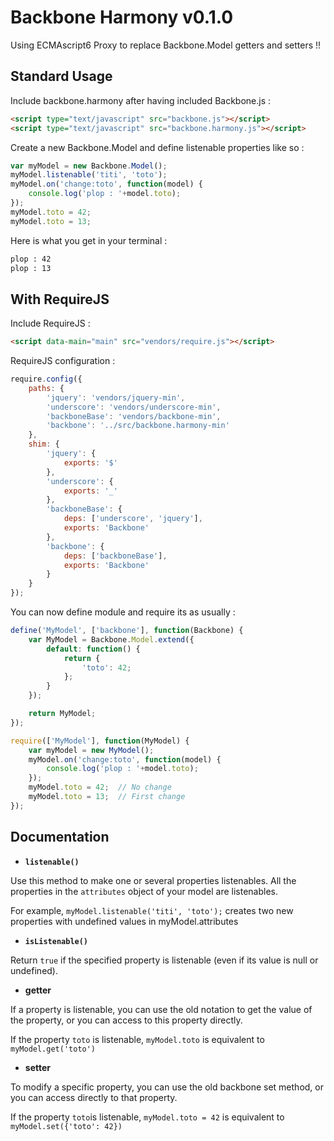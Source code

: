 # Backbone Harmony v0.1.0

Using ECMAscript6 Proxy to replace Backbone.Model getters and setters !!

## Standard Usage

Include backbone.harmony after having included Backbone.js :

```html
<script type="text/javascript" src="backbone.js"></script>
<script type="text/javascript" src="backbone.harmony.js"></script>
```

Create a new Backbone.Model and define listenable properties like so :

```javascript
var myModel = new Backbone.Model(); 
myModel.listenable('titi', 'toto'); 
myModel.on('change:toto', function(model) {
	console.log('plop : '+model.toto);
}); 
myModel.toto = 42;
myModel.toto = 13;
```

Here is what you get in your terminal :

```bash
plop : 42
plop : 13
```

## With RequireJS

Include RequireJS :

```html
<script data-main="main" src="vendors/require.js"></script>
```

RequireJS configuration : 

```javascript
require.config({
    paths: {
        'jquery': 'vendors/jquery-min',
        'underscore': 'vendors/underscore-min',
        'backboneBase': 'vendors/backbone-min',
        'backbone': '../src/backbone.harmony-min'
    },
    shim: {
        'jquery': {
            exports: '$'
        },
        'underscore': {
            exports: '_'
        },
        'backboneBase': {
            deps: ['underscore', 'jquery'],
            exports: 'Backbone'
        },
        'backbone': {
			deps: ['backboneBase'],
			exports: 'Backbone'
		}
    }
});
```

You can now define module and require its as usually :

```javascript
define('MyModel', ['backbone'], function(Backbone) {
    var MyModel = Backbone.Model.extend({
		default: function() {
			return {
				'toto': 42;
			};
		}
    });

    return MyModel;
});
```

```javascript
require(['MyModel'], function(MyModel) {
	var myModel = new MyModel(); 
	myModel.on('change:toto', function(model) {
		console.log('plop : '+model.toto);
	}); 
	myModel.toto = 42;	// No change
	myModel.toto = 13;	// First change
});
```

## Documentation

- **`listenable()`**

Use this method to make one or several properties listenables. All the properties in the `attributes` object of your model are listenables.

For example, `myModel.listenable('titi', 'toto');` creates two new properties with undefined values in myModel.attributes

- **`isListenable()`**

Return `true` if the specified property is listenable (even if its value is null or undefined).

- **getter**

If a property is listenable, you can use the old notation to get the value of the property, or you can access to this property directly.

If the property `toto` is listenable, `myModel.toto` is equivalent to `myModel.get('toto')`

- **setter**

To modify a specific property, you can use the old backbone set method, or you can access directly to that property.

If the property `toto`is listenable, `myModel.toto = 42` is equivalent to `myModel.set({'toto': 42})`
